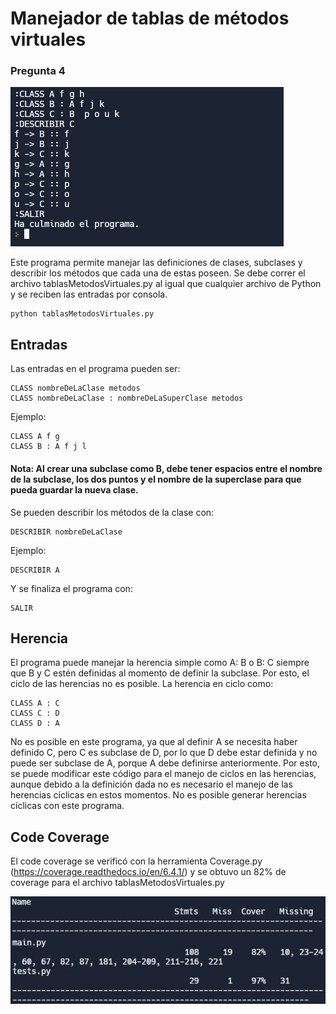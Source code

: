 # Manejador de tablas de métodos virtuales
### Pregunta 4

<img src="programa.jpg" alt="prog"/>

Este programa permite manejar las definiciones de clases, subclases y describir los métodos que cada una de estas poseen. Se debe correr el archivo tablasMetodosVirtuales.py al igual que cualquier archivo de Python y se reciben las entradas por consola.

    python tablasMetodosVirtuales.py

## Entradas
Las entradas en el programa pueden ser:

    CLASS nombreDeLaClase metodos
    CLASS nombreDeLaClase : nombreDeLaSuperClase metodos
    
Ejemplo:

    CLASS A f g
    CLASS B : A f j l
    
#### Nota: Al crear una subclase como B, debe tener espacios entre el nombre de la subclase, los dos puntos y el nombre de la superclase para que pueda guardar la nueva clase. 
    
Se pueden describir los métodos de la clase con:

    DESCRIBIR nombreDeLaClase
    
 Ejemplo:
 
    DESCRIBIR A
    
 Y se finaliza el programa con:
 
    SALIR

## Herencia
El programa puede manejar la herencia simple como A: B o B: C siempre que B y C estén definidas al momento de definir la subclase. Por esto, el ciclo de las herencias no es posible. La herencia en ciclo como:

    CLASS A : C
    CLASS C : D
    CLASS D : A

No es posible en este programa, ya que al definir A se necesita haber definido C, pero C es subclase de D, por lo que D debe estar definida y no puede ser subclase de A, porque A debe definirse anteriormente. Por esto, se puede modificar este código para el manejo de ciclos en las herencias, aunque debido a la definición dada no es necesario el manejo de las herencias cíclicas en estos momentos. No es posible generar herencias cíclicas con este programa.

## Code Coverage
El code coverage se verificó con la herramienta Coverage.py (https://coverage.readthedocs.io/en/6.4.1/) y se obtuvo un 82% de coverage para el archivo tablasMetodosVirtuales.py

<img src="coverage.jpg" alt="coverage"/>


